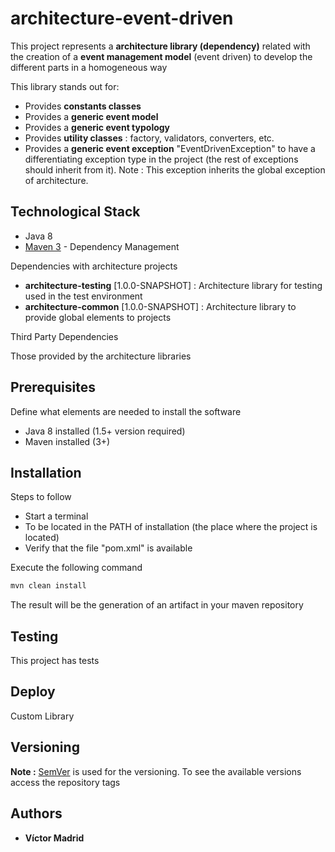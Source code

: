 # architecture-event-driven

This project represents a **architecture library (dependency)** related with the creation of a **event management model** (event driven) to develop the different parts in a homogeneous way

This library stands out for:

* Provides **constants classes**
* Provides a **generic event model**
* Provides a **generic event typology**
* Provides **utility classes** : factory, validators, converters, etc.
* Provides a **generic event exception** "EventDrivenException" to have a differentiating exception type in the project (the rest of exceptions should inherit from it).
Note : This exception inherits the global exception of architecture.

## Technological Stack

* Java 8
* [Maven 3](https://maven.apache.org/) - Dependency Management

Dependencies with architecture projects

* **architecture-testing** [1.0.0-SNAPSHOT] : Architecture library for testing used in the test environment
* **architecture-common** [1.0.0-SNAPSHOT] : Architecture library to provide global elements to projects

Third Party Dependencies

Those provided by the architecture libraries

## Prerequisites

Define what elements are needed to install the software

* Java 8 installed (1.5+ version required)
* Maven installed  (3+)


## Installation

Steps to follow

* Start a terminal
* To be located in the PATH of installation (the place where the project is located)
* Verify that the file "pom.xml" is available

Execute the following command

```bash
mvn clean install
```

The result will be the generation of an artifact in your maven repository


## Testing

This project has tests

## Deploy

Custom Library

## Versioning

**Note :** [SemVer](http://semver.org/) is used for the versioning. 
To see the available versions access the repository tags

## Authors

* **Víctor Madrid**
